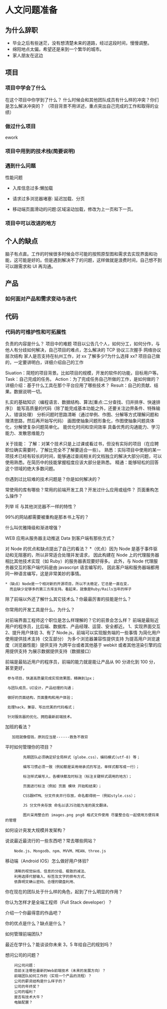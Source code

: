 # 人文问题准备

## 为什么辞职

- 毕业之后有些迷茫，没有想清楚未来的道路，经过这段时间，慢慢调整。
- 绵阳地点太偏，希望还是来到一个繁华的城市。
- 家人朋友在这边

## 项目

### 项目中学会了什么

在这个项目中你学到了什么？
什么时候会和其他团队成员有什么样的冲突？你们是怎么解决冲突的？
（项目背景不用详述，重点突出自己完成的工作和取得的业绩）

### 做过什么项目

ework

### 项目中用到的技术栈(简要说明)

### 遇到什么问题

性能问题

- 入库信息过多:懒加载
- 请求过多浏览器堵塞: 延迟加载、分页

- 移动端页面滑动的问题:区域滚动加载，修改为上一页和下一页。

### 项目中可以改进的地方

## 个人的缺点

脑子有点直。工作的时候很多时候会尽可能的按照原型图和需求去实现界面和功能，这可能是好的。但是遇到解决不了的问题，这样做就是浪费时间，自己想不到可以跟需求和 UI 再沟通。

## 产品

### 如何面对产品和需求变动与迭代

## 代码

### 代码的可维护性和可拓展性

负责的内容是什么？
项目中的难题
项目以公告几个人，如何分工，如何分作，与他人有分歧如何解决，自己项目的难点，怎么解决的
TCP 协议三次握手
网络协议层次结构
家人是否支持在杭州工作，对 xx 了解多少?为什么选择 xx?
项目自己做的，一定要讲明白，详细介绍自己的工作

Siuation：简短的项目背景。比如项目的规模，开发的软件的功能，目标用户等。
Task：自己完成的任务。
Action：为了完成任务自己所做的工作，是如何做的？详细介绍：基于什么工具在那个平台应用了哪些技术？
Result：自己的贡献、结果。数据说明一切。

扎实的基础知识（编程语言、数据结构、算法[重点:二分查找、归并排序、快速排序]）
能写高质量的代码（除了能完成基本功能之外，还要关注边界条件、特殊输入、错误处理）
分析问题时思路清晰（通过举例、作图、分解等方式理解问题和理清思路，然后再开始写代码）
画图使抽象问题形象化，作图使抽象问题具体化，分解使复杂问题简单化。
能优化时间和空间效率
具备优秀的沟通能力、学习能力、发散思维能力

关于技能：
了解：对某个技术只是上过课或看过书，但没有实际的项目（在应聘职位确实需要时，了解比完全不了解要适合一些）。
熟悉：实际项目中使用的某一项技术已经有较长的时间，能够通过查阅相关的文档独立的解决大部分问题，可以使用熟悉。在简历中的技能掌握程度应该大部分是熟悉。
精通：能够轻松的回答这个领域的绝大多数问题。

你遇到过比较难的技术问题是？你是如何解决的？

常使用的库有哪些？常用的前端开发工具？开发过什么应用或组件？
页面重构怎么操作？

列举 IE 与其他浏览器不一样的特性？

99%的网站都需要被重构是那本书上写的？

什么叫优雅降级和渐进增强？

WEB 应用从服务器主动推送 Data 到客户端有那些方式？

对 Node 的优点和缺点提出了自己的看法？ \*（优点）因为 Node 是基于事件驱动和无阻塞的，所以非常适合处理并发请求，
因此构建在 Node 上的代理服务器相比其他技术实现（如 Ruby）的服务器表现要好得多。
此外，与 Node 代理服务器交互的客户端代码是由 javascript 语言编写的，
因此客户端和服务器端都用同一种语言编写，这是非常美妙的事情。

    *（缺点）Node是一个相对新的开源项目，所以不太稳定，它总是一直在变，
      而且缺少足够多的第三方库支持。看起来，就像是Ruby/Rails当年的样子

除了前端以外还了解什么其它技术么？你最最厉害的技能是什么？

你常用的开发工具是什么，为什么？

对前端界面工程师这个职位是怎么样理解的？它的前景会怎么样？
前端是最贴近用户的程序员，比后端、数据库、产品经理、运营、安全都近。
1、实现界面交互
2、提升用户体验
3、有了 Node.js，前端可以实现服务端的一些事情
为简化用户使用提供技术支持（交互部分）
为多个浏览器兼容性提供支持
为提高用户浏览速度（浏览器性能）提供支持
为跨平台或者其他基于 webkit 或者其他渲染引擎的应用提供支持
为展示数据提供支持（数据接口）

前端是最贴近用户的程序员，前端的能力就是能让产品从 90 分进化到 100 分，甚至更好，

     参与项目，快速高质量完成实现效果图，精确到1px；

     与团队成员，UI设计，产品经理的沟通；

     做好的页面结构，页面重构和用户体验；

     处理hack，兼容、写出优美的代码格式；

     针对服务器的优化、拥抱最新前端技术。

加班的看法？

       加班就像借钱，原则应当是------救急不救穷

平时如何管理你的项目？

            先期团队必须确定好全局样式（globe.css），编码模式(utf-8) 等；

            编写习惯必须一致（例如都是采用继承式的写法，单样式都写成一行）；

            标注样式编写人，各模块都及时标注（标注关键样式调用的地方）；

            页面进行标注（例如 页面 模块 开始和结束）；

            CSS跟HTML 分文件夹并行存放，命名都得统一（例如style.css）；

            JS 分文件夹存放 命名以该JS功能为准的英文翻译。

            图片采用整合的 images.png png8 格式文件使用 尽量整合在一起使用方便将来的管理

如何设计突发大规模并发架构？

说说最近最流行的一些东西吧？常去哪些网站？

        Node.js、Mongodb、npm、MVVM、MEAN、three.js

移动端（Android IOS）怎么做好用户体验?

        清晰的视觉纵线、信息的分组、极致的减法、
        利用选择代替输入、标签及文字的排布方式、
        依靠明文确认密码、合理的键盘利用、

你在现在的团队处于什么样的角色，起到了什么明显的作用？

你认为怎样才是全端工程师（Full Stack developer）？

介绍一个你最得意的作品吧？

你的优点是什么？缺点是什么？

如何管理前端团队?

最近在学什么？能谈谈你未来 3，5 年给自己的规划吗？

想问公司的问题？

        问公司问题：
        目前关注哪些最新的Web前端技术（未来的发展方向）？
        前端团队如何工作的（实现一个产品的流程）？
        公司的薪资结构是什么样子的？
        公司的年终奖？
        公司的福利？
        是否有技术大牛？
        电脑配置？
